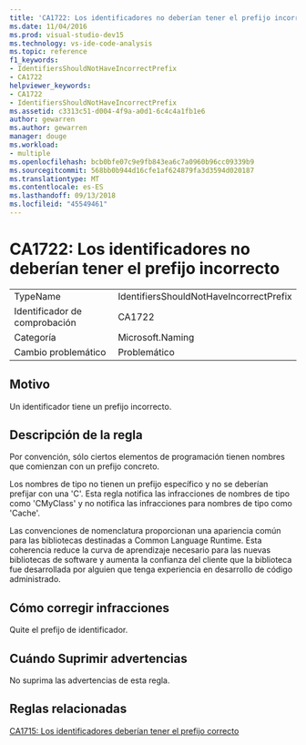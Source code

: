 ```yaml
---
title: 'CA1722: Los identificadores no deberían tener el prefijo incorrecto'
ms.date: 11/04/2016
ms.prod: visual-studio-dev15
ms.technology: vs-ide-code-analysis
ms.topic: reference
f1_keywords:
- IdentifiersShouldNotHaveIncorrectPrefix
- CA1722
helpviewer_keywords:
- CA1722
- IdentifiersShouldNotHaveIncorrectPrefix
ms.assetid: c3313c51-d004-4f9a-a0d1-6c4c4a1fb1e6
author: gewarren
ms.author: gewarren
manager: douge
ms.workload:
- multiple
ms.openlocfilehash: bcb0bfe07c9e9fb843ea6c7a0960b96cc09339b9
ms.sourcegitcommit: 568bb0b944d16cfe1af624879fa3d3594d020187
ms.translationtype: MT
ms.contentlocale: es-ES
ms.lasthandoff: 09/13/2018
ms.locfileid: "45549461"
---
```

# <a name="ca1722-identifiers-should-not-have-incorrect-prefix"></a>CA1722: Los identificadores no deberían tener el prefijo incorrecto
|||
|-|-|
|TypeName|IdentifiersShouldNotHaveIncorrectPrefix|
|Identificador de comprobación|CA1722|
|Categoría|Microsoft.Naming|
|Cambio problemático|Problemático|

## <a name="cause"></a>Motivo
 Un identificador tiene un prefijo incorrecto.

## <a name="rule-description"></a>Descripción de la regla
 Por convención, sólo ciertos elementos de programación tienen nombres que comienzan con un prefijo concreto.

 Los nombres de tipo no tienen un prefijo específico y no se deberían prefijar con una 'C'. Esta regla notifica las infracciones de nombres de tipo como 'CMyClass' y no notifica las infracciones para nombres de tipo como 'Cache'.

 Las convenciones de nomenclatura proporcionan una apariencia común para las bibliotecas destinadas a Common Language Runtime. Esta coherencia reduce la curva de aprendizaje necesario para las nuevas bibliotecas de software y aumenta la confianza del cliente que la biblioteca fue desarrollada por alguien que tenga experiencia en desarrollo de código administrado.

## <a name="how-to-fix-violations"></a>Cómo corregir infracciones
 Quite el prefijo de identificador.

## <a name="when-to-suppress-warnings"></a>Cuándo Suprimir advertencias
 No suprima las advertencias de esta regla.

## <a name="related-rules"></a>Reglas relacionadas
 [CA1715: Los identificadores deberían tener el prefijo correcto](../code-quality/ca1715-identifiers-should-have-correct-prefix.md)